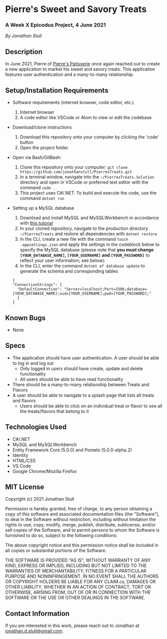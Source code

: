 # Pierre's Sweet and Savory Treats

### A Week X Epicodus Project, 4 June 2021

_By Jonathan Stull_

## **Description**

In June 2021, Pierre of [Pierre's Patisserie](https://github.com/jonathanstull/pierres-patisserie) once again reached out to create a new application to market his sweet and savory treats. This application features user authentication and a many-to-many relationship.

## **Setup/Installation Requirements**

* Software requirements (internet browser, code editor, etc.)
  1. Internet browser
  2. A code editor like VSCode or Atom to view or edit the codebase

* Download/clone instructions
  1. Download this repository onto your computer by clicking the 'code' button
  2. Open the project folder.

* Open via Bash/GitBash:
  1. Clone this repository onto your computer: `git clone https://github.com/jonathanstull/PierresTreats.git`
  2. In a terminal window, navigate into the `~/PierresTreats.Solution` directory and open in VSCode or preferred text editor with the command `code .`
  3. This project uses C#/.NET. To build and execute the code, use the command `dotnet run`

* Setting up a MySQL database
  1. Download and install MySQL and MySQLWorkbench in accordance with [this tutorial](https://www.learnhowtoprogram.com/c-and-net/getting-started-with-c/installing-and-configuring-mysql)
  2. In your cloned repository, navigate to the production directory `~/PierresTreats` and restore all dependencies with `dotnet restore`
  3. In the CLI, create a new file with the command `touch .appsettings.json` and apply the settings in the codeblock below to specify the MySQL database (please note that **you must change `[YOUR_DATABASE_NAME]`, `[YOUR_USERNAME]` and `[YOUR_PASSWORD]`** to reflect your user information; see below):
  4. In the CLI, enter the command `dotnet ef database update` to generate the schema and corresponding tables
  
    ```
    {
    "ConnectionStrings": {
      "DefaultConnection": "Server=localhost;Port=3306;database=[YOUR_DATABASE_NAME];uid=[YOUR_USERNAME];pwd=[YOUR_PASSWORD];"
      }
    }
    ```

## **Known Bugs**

* None

## **Specs**

* The application should have user authentication. A user should be able to log in and log out
  * Only logged in users should have create, update and delete functionality
  * All users should be able to have read functionality
* There should be a many-to-many relationship between Treats and Flavors
* A user should be able to navigate to a splash page that lists all treats and flavors
  * Users should be able to click on an individual treat or flavor to see all the treats/flavors that belong to it

## **Technologies Used**

* C#/.NET
* MySQL and MySQLWorkbench
* Entity Framework Core (5.0.0) and Pomelo (5.0.0-alpha.2)
* Identity
* HTML/CSS
* VS Code
* Google Chrome/Mozilla Firefox

## **MIT License**

Copyright (c) 2021 Jonathan Stull

Permission is hereby granted, free of charge, to any person obtaining a copy of this software and associated documentation files (the "Software"), to deal in the Software without restriction, including without limitation the rights to use, copy, modify, merge, publish, distribute, sublicense, and/or sell copies of the Software, and to permit persons to whom the Software is furnished to do so, subject to the following conditions:

The above copyright notice and this permission notice shall be included in all copies or substantial portions of the Software.

THE SOFTWARE IS PROVIDED "AS IS", WITHOUT WARRANTY OF ANY KIND, EXPRESS OR IMPLIED, INCLUDING BUT NOT LIMITED TO THE WARRANTIES OF MERCHANTABILITY, FITNESS FOR A PARTICULAR PURPOSE AND NONINFRINGEMENT. IN NO EVENT SHALL THE AUTHORS OR COPYRIGHT HOLDERS BE LIABLE FOR ANY CLAIM.cs, DAMAGES OR OTHER LIABILITY, WHETHER IN AN ACTION OF CONTRACT, TORT OR OTHERWISE, ARISING FROM,
OUT OF OR IN CONNECTION WITH THE SOFTWARE OR THE USE OR OTHER DEALINGS IN THE SOFTWARE.

## **Contact Information**

If you are interested in this work, please reach out to Jonathan at <jonathan.d.stull@gmail.com>.